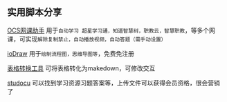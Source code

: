 ## 实用脚本分享
[OCS网课助手](https://docs.ocsjs.com/docs/script/)
用于`自动学习 超星学习通，知道智慧树，职教云，智慧职教`，等多个网课，可实现`解除复制禁止，自动播放视频，自动答题（需手动设置）`

[ioDraw](https://www.iodraw.com/)
用于`绘制流程图，思维导图等`，免费免注册

[表格转换工具](https://tableconvert.com/zh-cn/markdown-generator)
可将表格转化为makedown，可修改交互

[studocu](https://www.studocu.com/)
可以找到学习资源习题答案等，上传文件可以获得会员资格，很会营销了